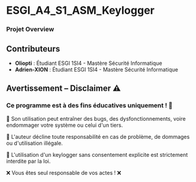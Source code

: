 # ESGI_A4_S1_ASM_Keylogger



### Projet Overview



## Contributeurs

- **Oliopti** : Étudiant ESGI 1SI4 - Mastère Sécurité Informatique
- **Adrien-XION** : Étudiant ESGI 1SI4 - Mastère Sécurité Informatique


## Avertissement – Disclaimer ⚠️
### Ce programme est à des fins éducatives uniquement ! 🚨

🔹 Son utilisation peut entraîner des bugs, des dysfonctionnements, voire endommager votre système ou celui d'un tiers.

🔹 L'auteur décline toute responsabilité en cas de problème, de dommages ou d'utilisation illégale.

🔹 L'utilisation d'un keylogger sans consentement explicite est strictement interdite par la loi.

❌ Vous êtes seul responsable de vos actes ! ❌
